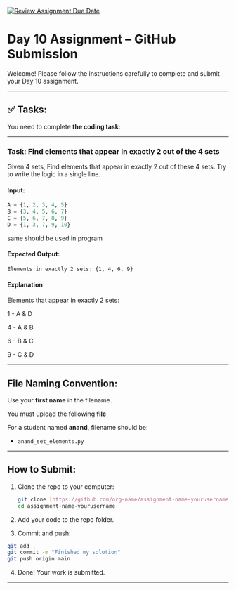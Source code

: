 [![Review Assignment Due Date](https://classroom.github.com/assets/deadline-readme-button-22041afd0340ce965d47ae6ef1cefeee28c7c493a6346c4f15d667ab976d596c.svg)](https://classroom.github.com/a/NcnIOVJQ)
# Day 10 Assignment – GitHub Submission

Welcome! Please follow the instructions carefully to complete and submit your Day 10 assignment.

---

## ✅ Tasks:

You need to complete **the coding task**:

---

### Task: Find elements that appear in exactly 2 out of the 4 sets

Given 4 sets, Find elements that appear in exactly 2 out of these 4 sets. Try to write the logic in a single line.

#### Input:
```python
A = {1, 2, 3, 4, 5}
B = {3, 4, 5, 6, 7}  
C = {5, 6, 7, 8, 9}
D = {1, 3, 7, 9, 10}
```
same should be used in program

#### Expected Output:

```
Elements in exactly 2 sets: {1, 4, 6, 9}
```

#### Explanation
Elements that appear in exactly 2 sets:

1 - A & D

4 - A & B

6 - B & C

9 - C & D

---

## File Naming Convention:

Use your **first name** in the filename.

You must upload the following **file**

For a student named **anand**, filename should be:

* `anand_set_elements.py`

---

## How to Submit:

1. Clone the repo to your computer:
   ```bash
   git clone [https://github.com/org-name/assignment-name-yourusername.git]
   cd assignment-name-yourusername
   ```
2. Add your code to the repo folder.

3. Commit and push:
 ```bash
git add .
git commit -m "Finished my solution"
git push origin main
```

4. Done! Your work is submitted.

---
